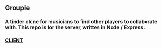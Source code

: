 ## Groupie

### A tinder clone for musicians to find other players to collaborate with.  This repo is for the server, written in Node / Express.

### <a href="https://github.com/tylerbriskie/groupieCLIENT">CLIENT</a>
